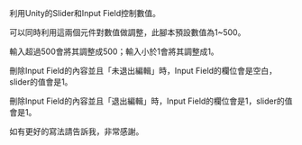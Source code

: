 利用Unity的Slider和Input Field控制數值。

可以同時利用這兩個元件對數值做調整，此腳本預設數值為1~500。

輸入超過500會將其調整成500；輸入小於1會將其調整成1。

刪除Input Field的內容並且「未退出編輯」時，Input Field的欄位會是空白，slider的值會是1。

刪除Input Field的內容並且「退出編輯」時，Input Field的欄位會是1，slider的值會是1。

如有更好的寫法請告訴我，非常感謝。
